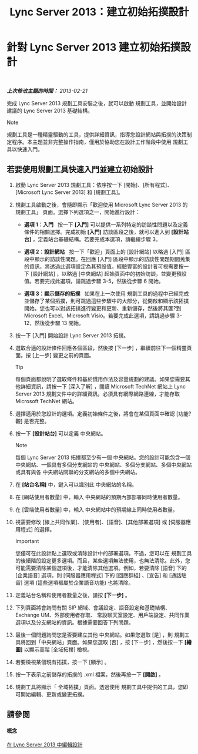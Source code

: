 ﻿---
title: Lync Server 2013：建立初始拓撲設計
TOCTitle: 建立初始設計
ms:assetid: f3131153-de14-41be-b1e6-7d4bb0191af1
ms:mtpsurl: https://technet.microsoft.com/zh-tw/library/Gg615047(v=OCS.15)
ms:contentKeyID: 52056260
ms.date: 08/10/2015
mtps_version: v=OCS.15
ms.translationtype: HT
---

# 針對 Lync Server 2013 建立初始拓撲設計

 

_**上次修改主題的時間：** 2013-02-21_

完成 Lync Server 2013 規劃工具安裝之後，就可以啟動 規劃工具，並開始設計建議的 Lync Server 2013 基礎結構。

> [!NOTE]  
> 規劃工具是一種精靈驅動的工具，提供詳細資訊，指導您設計網站與拓撲的決策制定程序。本主題並非完整操作指南，僅用於協助您在設計工作階段中使用 規劃工具以快速入門。



## 若要使用規劃工具快速入門並建立初始設計

1.  啟動 Lync Server 2013 規劃工具：依序按一下 \[開始\]、\[所有程式\]、\[Microsoft Lync Server 2013\] 和 \[規劃工具\]。

2.  規劃工具啟動之後，會隨即顯示「歡迎使用 Microsoft Lync Server 2013 的規劃工具」 頁面。選擇下列選項之一，開始進行設計：
    
      - **選項 1：入門**   按一下 **\[入門\]** 可以提供一系列特定的訪談性問題以及定義條件的相關選擇。完成初始 **\[入門\]** 訪談區段之後，就可以進入到 **\[設計站台\]** ，定義站台基礎結構。若要完成本選項，請繼續步驟 3。
    
      - **選項 2：設計網站**   按一下「歡迎」頁面上的 \[設計網站\] 以略過 \[入門\] 區段中顯示的訪談性問題。在回應 \[入門\] 區段中顯示的訪談性問題期間蒐集的資訊，將透過此選項設定為其預設值。經驗豐富的設計者可視需要按一下 \[設計網站\] ，以略過 \[中央網站\] 起始頁面中的初始訪談，並變更預設值。若要完成此選項，請跳過步驟 3-5，然後從步驟 6 開始。
    
      - **選項 3：顯示儲存的拓撲**   如果在上一次使用 規劃工具的過程中已經完成並儲存了某個拓撲，則可跳過這些步驟中的大部分，從開啟和顯示該拓撲開始。您也可以對該拓撲進行變更和更新、重新儲存，然後將其匯?到 Microsoft Excel、Microsoft Visio。若要完成此選項，請跳過步驟 3-12，然後從步驟 13 開始。

3.  按一下 \[入門\] 開始設計 Lync Server 2013 拓撲。

4.  選取合適的設計條件回應各個區段，然後按 \[下一步\] ，繼續前往下一個精靈頁面。按 \[上一步\] 變更之前的頁面。
    
    > [!TIP]
    > 每個頁面都說明了選取條件和基於慣用作法及容量規劃的建議。如果您需要其他詳細資訊，請按一下 [深入了解] ，閱讀 Microsoft TechNet 網站上 Lync Server 2013 規劃文件中的詳細資訊。必須具有網際網路連線，才能存取 Microsoft TechNet 網站。


5.  選擇適用於您設計的選項。定義初始條件之後，將會在某個頁面中確認 \[功能?觀\] 是否完整。

6.  按一下 **\[設計站台\]** 可以定義 中央網站。
    
    > [!NOTE]  
    > 每個 Lync Server 2013 拓撲都至少有一個 中央網站。您的設計可能包含一個 中央網站、一個具有多個分支網站的 中央網站、多個分支網站、多個中央網站或具有與各 中央網站關聯的分支網站的多個中央網站。
    


7.  在 **\[站台名稱\]** 中，鍵入可以識別此 中央網站的名稱。

8.  在 \[網站使用者數量\] 中，輸入 中央網站的預期內部部署同時使用者數量。

9.  在 \[雲端使用者數量\] 中，輸入 中央網站中的預期線上同時使用者數量。

10. 視需要修改 \[線上共同作業\]、\[使用者\]、\[語音\]、\[其他部署選項\] 或 \[伺服器應用程式\] 的選擇。
    
    > [!IMPORTANT]  
    > 您僅可在此設計點上選取或清除設計中的部署選項。不過，您可以在 規劃工具的後續階段設定更多選項。而且，某些選項無法使用，也無法清除。此外，您可能需要清除某個選項後，才能清除其他選項。例如，若要清除 [語音] 下的 [企業語音] 選項，則 [伺服器應用程式] 下的 [回應群組] 、[宣告] 和 [通話駐留] 選項 (這些選項都屬於企業語音功能) 也將清除。
    


11. 定義站台名稱和使用者數量之後，請按 **\[下一步\]** 。

12. 下列頁面將會詢問有關 SIP 網域、會議設定、語音設定和基礎結構、 Exchange UM、外部使用者存取、 常設聊天室設定、用戶端設定、共同作業選項以及分支網站的資訊。根據需要回答下列問題。

13. 最後一個問題詢問您是否要建立其他 中央網站。如果您選取 \[是\] ，則 規劃工具將回到「中央網站」頁面。如果您選取 \[否\] ，按 \[下一步\] ，然後按一下 **\[繪圖\]** 以顯示高階 \[全域拓撲\] 檢視。

14. 若要檢視某個現有拓撲，按一下 \[顯示\] 。

15. 按一下表示之前儲存的拓撲的 .xml 檔案，然後再按一下 **\[開啟\]** 。

16. 規劃工具將顯示「 全域拓撲」頁面。透過使用 規劃工具中提供的工具，您即可開始編輯、更新或變更拓撲。

## 請參閱

#### 概念

[在 Lync Server 2013 中編輯設計](lync-server-2013-editing-the-design.md)

